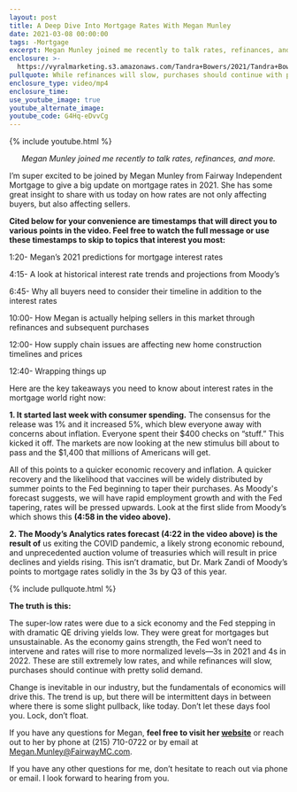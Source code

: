 ```yaml
---
layout: post
title: A Deep Dive Into Mortgage Rates With Megan Munley
date: 2021-03-08 00:00:00
tags: -Mortgage
excerpt: Megan Munley joined me recently to talk rates, refinances, and more.
enclosure: >-
  https://vyralmarketing.s3.amazonaws.com/Tandra+Bowers/2021/Tandra+Bowers+Video+Blog+Mortgage+Rates+Update+2021.mp4
pullquote: While refinances will slow, purchases should continue with pretty solid demand. 
enclosure_type: video/mp4
enclosure_time:
use_youtube_image: true
youtube_alternate_image:
youtube_code: G4Hq-eDvvCg
---
```


{% include youtube.html %}

<p style="text-align: center;"><em>Megan Munley joined me recently to talk rates, refinances, and more.</em></p>

I’m super excited to be joined by Megan Munley from Fairway Independent Mortgage to give a big update on mortgage rates in 2021. She has some great insight to share with us today on how rates are not only affecting buyers, but also affecting sellers. 

**Cited below for your convenience are timestamps that will direct you to various points in the video. Feel free to watch the full message or use these timestamps to skip to topics that interest you most:**

1:20- Megan’s 2021 predictions for mortgage interest rates

4:15- A look at historical interest rate trends and projections from Moody’s

6:45- Why all buyers need to consider their timeline in addition to the interest rates

10:00- How Megan is actually helping sellers in this market through refinances and subsequent purchases

12:00- How supply chain issues are affecting new home construction timelines and prices

12:40- Wrapping things up

Here are the key takeaways you need to know about interest rates in the mortgage world right now:

**1. It started last week with consumer spending.** The consensus for the release was 1% and it increased 5%, which blew everyone away with concerns about inflation. Everyone spent their $400 checks on “stuff.” This kicked it off. The markets are now looking at the new stimulus bill about to pass and the $1,400 that millions of Americans will get. 

All of this points to a quicker economic recovery and inflation. A quicker recovery and the likelihood that vaccines will be widely distributed by summer points to the Fed beginning to taper their purchases. As Moody's forecast suggests, we will have rapid employment growth and with the Fed tapering, rates will be pressed upwards. Look at the first slide from Moody’s which shows this **(4:58 in the video above).**

**2. The Moody’s Analytics rates forecast (4:22 in the video above) is the result of** us exiting the COVID pandemic, a likely strong economic rebound, and unprecedented auction volume of treasuries which will result in price declines and yields rising. This isn’t dramatic, but Dr. Mark Zandi of Moody’s points to mortgage rates solidly in the 3s by Q3 of this year.


{% include pullquote.html %}

**The truth is this:**
 
The super-low rates were due to a sick economy and the Fed stepping in with dramatic QE driving yields low. They were great for mortgages but unsustainable. As the economy gains strength, the Fed won’t need to intervene and rates will rise to more normalized levels—3s in 2021 and 4s in 2022. These are still extremely low rates, and while refinances will slow, purchases should continue with pretty solid demand. 
 
Change is inevitable in our industry, but the fundamentals of economics will drive this. The trend is up, but there will be intermittent days in between where there is some slight pullback, like today. Don’t let these days fool you. Lock, don’t float.

If you have any questions for Megan, <strong>feel free to visit her <a href="http://meganmunley.com" target="_blank">website</a></strong> or reach out to her by phone at (215) 710-0722 or by email at <a href="Megan.Munley@FairwayMC.com">Megan.Munley@FairwayMC.com.</a>

If you have any other questions for me, don’t hesitate to reach out via phone or email. I look forward to hearing from you.

